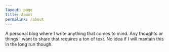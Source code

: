 ```yaml
---
layout: page
title: About
permalink: /about
---
```


A personal blog where I write anything that comes to mind. Any thoughts or things I want to share that requires a ton of text. No idea if I will mantain this in the long run though.